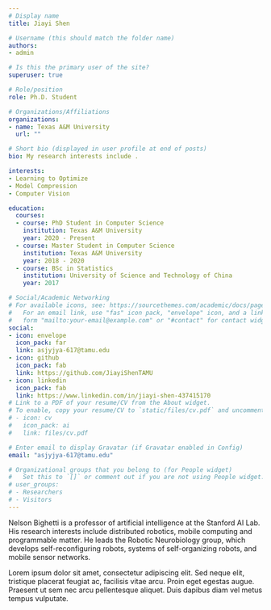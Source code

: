 ```yaml
---
# Display name
title: Jiayi Shen

# Username (this should match the folder name)
authors:
- admin

# Is this the primary user of the site?
superuser: true

# Role/position
role: Ph.D. Student 

# Organizations/Affiliations
organizations:
- name: Texas A&M University
  url: ""

# Short bio (displayed in user profile at end of posts)
bio: My research interests include .

interests:
- Learning to Optimize
- Model Compression
- Computer Vision

education:
  courses:
  - course: PhD Student in Computer Science
    institution: Texas A&M University
    year: 2020 - Present
  - course: Master Student in Computer Science
    institution: Texas A&M University
    year: 2018 - 2020
  - course: BSc in Statistics
    institution: University of Science and Technology of China
    year: 2017

# Social/Academic Networking
# For available icons, see: https://sourcethemes.com/academic/docs/page-builder/#icons
#   For an email link, use "fas" icon pack, "envelope" icon, and a link in the
#   form "mailto:your-email@example.com" or "#contact" for contact widget.
social:
- icon: envelope
  icon_pack: far
  link: asjyjya-617@tamu.edu
- icon: github
  icon_pack: fab
  link: https://github.com/JiayiShenTAMU
- icon: linkedin
  icon_pack: fab
  link: https://www.linkedin.com/in/jiayi-shen-437415170  
# Link to a PDF of your resume/CV from the About widget.
# To enable, copy your resume/CV to `static/files/cv.pdf` and uncomment the lines below.
# - icon: cv
#   icon_pack: ai
#   link: files/cv.pdf

# Enter email to display Gravatar (if Gravatar enabled in Config)
email: "asjyjya-617@tamu.edu"

# Organizational groups that you belong to (for People widget)
#   Set this to `[]` or comment out if you are not using People widget.
# user_groups:
# - Researchers
# - Visitors
---
```


Nelson Bighetti is a professor of artificial intelligence at the Stanford AI Lab. His research interests include distributed robotics, mobile computing and programmable matter. He leads the Robotic Neurobiology group, which develops self-reconfiguring robots, systems of self-organizing robots, and mobile sensor networks.

Lorem ipsum dolor sit amet, consectetur adipiscing elit. Sed neque elit, tristique placerat feugiat ac, facilisis vitae arcu. Proin eget egestas augue. Praesent ut sem nec arcu pellentesque aliquet. Duis dapibus diam vel metus tempus vulputate.
